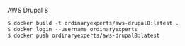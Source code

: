 AWS Drupal 8

    $ docker build -t ordinaryexperts/aws-drupal8:latest .
    $ docker login --username ordinaryexperts
    $ docker push ordinaryexperts/aws-drupal8:latest
